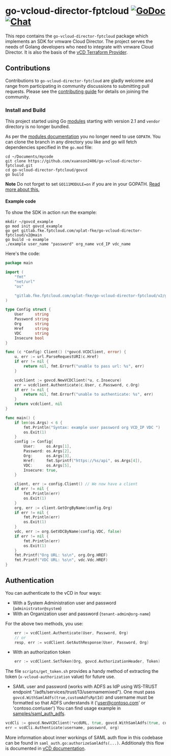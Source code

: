 # go-vcloud-director-fptcloud [![GoDoc](https://godoc.org/github.com/xuanson2406/go-vcloud-director-fptcloud?status.svg)](http://godoc.org/github.com/xuanson2406/go-vcloud-director-fptcloud) [![Chat](https://img.shields.io/badge/chat-on%20slack-brightgreen.svg)](https://vmware.slack.com/messages/CBBBXVB16)

This repo contains the `go-vcloud-director-fptcloud` package which implements
an SDK for vmware Cloud Director. The project serves the needs of Golang
developers who need to integrate with vmware Cloud Director. It is also the
basis of the [vCD Terraform
Provider](https://github.com/vmware/terraform-provider-vcd).

## Contributions ##

Contributions to `go-vcloud-director-fptcloud` are gladly welcome and range
from participating in community discussions to submitting pull
requests.  Please see the [contributing guide](CONTRIBUTING.md) for
details on joining the community.

### Install and Build ###

This project started using Go [modules](https://github.com/golang/go/wiki/Modules)
starting with version 2.1 and `vendor` directory is no longer bundled.

As per the [modules documentation](https://github.com/golang/go/wiki/Modules)
you no longer need to use `GOPATH`. You can clone the branch in any directory
you like and go will fetch dependencies specified in the `go.mod` file:
```
cd ~/Documents/mycode
git clone https://github.com/xuanson2406/go-vcloud-director-fptcloud.git
cd go-vcloud-director-fptcloud/govcd
go build
```

**Note** Do not forget to set `GO111MODULE=on` if you are in your GOPATH.
[Read more about this.](https://github.com/golang/go/wiki/Modules#how-to-install-and-activate-module-support)

#### Example code ####

To show the SDK in action run the example:
```
mkdir ~/govcd_example
go mod init govcd_example
go get gitlab.fke.fptcloud.com/xplat-fke/go-vcloud-director-fptcloud/v2@main
go build -o example
./example user_name "password" org_name vcd_IP vdc_name 
```

Here's the code:
```go
package main

import (
	"fmt"
	"net/url"
	"os"

	"gitlab.fke.fptcloud.com/xplat-fke/go-vcloud-director-fptcloud/v2/govcd"
)

type Config struct {
	User     string
	Password string
	Org      string
	Href     string
	VDC      string
	Insecure bool
}

func (c *Config) Client() (*govcd.VCDClient, error) {
	u, err := url.ParseRequestURI(c.Href)
	if err != nil {
		return nil, fmt.Errorf("unable to pass url: %s", err)
	}

	vcdclient := govcd.NewVCDClient(*u, c.Insecure)
	err = vcdclient.Authenticate(c.User, c.Password, c.Org)
	if err != nil {
		return nil, fmt.Errorf("unable to authenticate: %s", err)
	}
	return vcdclient, nil
}

func main() {
	if len(os.Args) < 6 {
		fmt.Println("Syntax: example user password org VCD_IP VDC ")
		os.Exit(1)
	}
	config := Config{
		User:     os.Args[1],
		Password: os.Args[2],
		Org:      os.Args[3],
		Href:     fmt.Sprintf("https://%s/api", os.Args[4]),
		VDC:      os.Args[5],
		Insecure: true,
	}

	client, err := config.Client() // We now have a client
	if err != nil {
		fmt.Println(err)
		os.Exit(1)
	}
	org, err := client.GetOrgByName(config.Org)
	if err != nil {
		fmt.Println(err)
		os.Exit(1)
	}
	vdc, err := org.GetVDCByName(config.VDC, false)
	if err != nil {
		fmt.Println(err)
		os.Exit(1)
	}
	fmt.Printf("Org URL: %s\n", org.Org.HREF)
	fmt.Printf("VDC URL: %s\n", vdc.Vdc.HREF)
}

```

## Authentication

You can authenticate to the vCD in four ways:

* With a System Administration user and password (`administrator@system`)
* With an Organization user and password (`tenant-admin@org-name`)

For the above two methods, you use: 
```go
	err := vcdClient.Authenticate(User, Password, Org)
	// or
	resp, err := vcdClient.GetAuthResponse(User, Password, Org)
```

* With an authorization token
```go
	err := vcdClient.SetToken(Org, govcd.AuthorizationHeader, Token)
```
The file `scripts/get_token.sh` provides a handy method of extracting the token
(`x-vcloud-authorization` value) for future use.

* SAML user and password (works with ADFS as IdP using WS-TRUST endpoint
  "/adfs/services/trust/13/usernamemixed"). One must pass `govcd.WithSamlAdfs(true,customAdfsRptId)`
  and username must be formatted so that ADFS understands it ('user@contoso.com' or
  'contoso.com\user') You can find usage example in
  [samples/saml_auth_adfs](/samples/saml_auth_adfs). 
```go
vcdCli := govcd.NewVCDClient(*vcdURL, true, govcd.WithSamlAdfs(true, customAdfsRptId))
err = vcdCli.Authenticate(username, password, org)
```

More information about inner workings of SAML auth flow in this codebase can be found in
`saml_auth.go:authorizeSamlAdfs(...)`. Additionaly this flow is documented in [vCD
documentation](https://code.vmware.com/docs/10000/vcloud-api-programming-guide-for-service-providers/GUID-335CFC35-7AD8-40E5-91BE-53971937A2BB.html).
